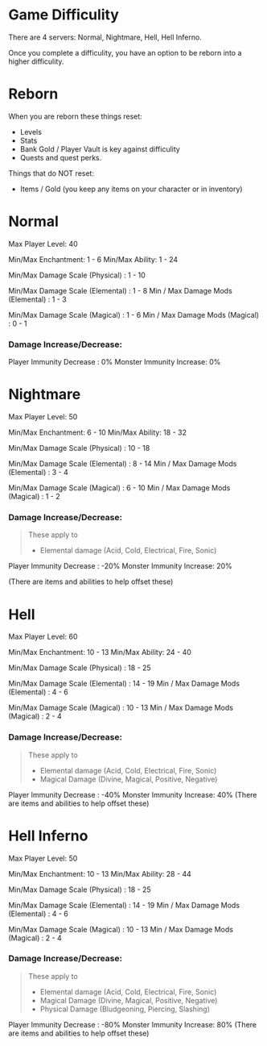 
# Game Difficulity

There are 4 servers: Normal, Nightmare, Hell, Hell Inferno.

Once you complete a difficulity, you have an option to be reborn into a higher difficulity.

# Reborn

When you are reborn these things reset:

* Levels
* Stats
* Bank Gold / Player Vault is key against difficulity
* Quests and quest perks.

Things that do NOT reset: 

* Items / Gold (you keep any items on your character or in inventory)


# Normal

Max Player Level: 40

Min/Max Enchantment: 1 - 6
Min/Max Ability: 1 - 24

Min/Max Damage Scale (Physical) : 1 - 10

Min/Max Damage Scale (Elemental) : 1 - 8
Min / Max Damage Mods (Elemental) : 1 - 3

Min/Max Damage Scale (Magical) : 1 - 6
Min / Max Damage Mods (Magical) : 0 - 1

### Damage Increase/Decrease:
Player Immunity Decrease : 0%
Monster Immunity Increase: 0%

# Nightmare

Max Player Level: 50

Min/Max Enchantment: 6 - 10
Min/Max Ability: 18 - 32

Min/Max Damage Scale (Physical) : 10 - 18

Min/Max Damage Scale (Elemental) : 8 - 14
Min / Max Damage Mods (Elemental) : 3 - 4

Min/Max Damage Scale (Magical) : 6 - 10
Min / Max Damage Mods (Magical) : 1 - 2 


### Damage Increase/Decrease:
> These apply to 
> * Elemental damage (Acid, Cold, Electrical, Fire, Sonic)

Player Immunity Decrease : -20%
Monster Immunity Increase: 20%

(There are items and abilities to help offset these)

# Hell

Max Player Level: 60

Min/Max Enchantment: 10 - 13
Min/Max Ability: 24 - 40

Min/Max Damage Scale (Physical) : 18 - 25

Min/Max Damage Scale (Elemental) : 14 - 19
Min / Max Damage Mods (Elemental) : 4 - 6

Min/Max Damage Scale (Magical) : 10 - 13
Min / Max Damage Mods (Magical) : 2 - 4

### Damage Increase/Decrease:
> These apply to 
> * Elemental damage (Acid, Cold, Electrical, Fire, Sonic) 
> * Magical Damage (Divine, Magical, Positive, Negative)

Player Immunity Decrease : -40%
Monster Immunity Increase: 40%
(There are items and abilities to help offset these)

# Hell Inferno

Max Player Level: 50

Min/Max Enchantment: 10 - 13
Min/Max Ability: 28 - 44

Min/Max Damage Scale (Physical) : 18 - 25

Min/Max Damage Scale (Elemental) : 14 - 19
Min / Max Damage Mods (Elemental) : 4 - 6

Min/Max Damage Scale (Magical) : 10 - 13
Min / Max Damage Mods (Magical) : 2 - 4

### Damage Increase/Decrease:
> These apply to 
> * Elemental damage (Acid, Cold, Electrical, Fire, Sonic) 
> * Magical Damage (Divine, Magical, Positive, Negative)
> * Physical Damage (Bludgeoning, Piercing, Slashing)

Player Immunity Decrease : -80%
Monster Immunity Increase: 80%
(There are items and abilities to help offset these)

